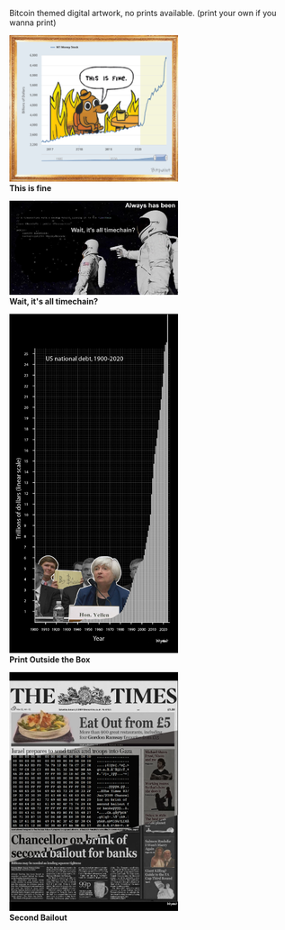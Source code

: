 Bitcoin themed digital artwork, no prints available. (print your own if you wanna print)



<img src="https://raw.githubusercontent.com/bitpaint/Digital-art/master/This%20is%20fine.jpg" width="300px" height="auto"> <br>  <b>This is fine<b> 
  
  
<img src="https://raw.githubusercontent.com/bitpaint/Digital-art/master/Timechain.jpg" width="300px" height="auto"> <br>  <b>Wait, it's all timechain?<b> 
  


<img src="https://raw.githubusercontent.com/bitpaint/Digital-art/master/Print%20Outside%20the%20Box.png" width="300px" height="auto">  <br> <b>Print Outside the Box<b>



<img src="https://raw.githubusercontent.com/bitpaint/Digital-art/master/Second%20bailout%20.png" width="300px" height="auto"> <br> <b>Second Bailout<b> 
  
  